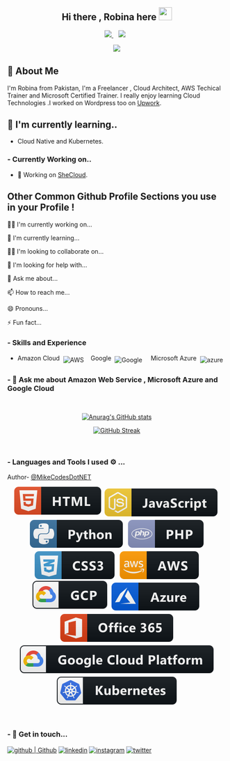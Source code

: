 <div align="center"> 
   <h2 align="center">Hi there , Robina here <img src="https://github.com/RobinaMirbahar/RobinaMirbahar/blob/main/ProfileImages/Hi-Robina.gif" height="30" width="30"> </h2></div>
   
<p align='center'>
   <p align='center'>
   <a href="https://www.linkedin.com/in/robina-mallah/"><img height="30" src="https://github.com/RobinaMirbahar/RobinaMirbahar/blob/main/SVG/Social/linkedin-icon-2.svg">                </a>&nbsp;&nbsp;
    <a href="https://twitter.com/robinamirbahar"><img height="30" src="https://github.com/RobinaMirbahar/RobinaMirbahar/blob/main/SVG/Social/twitter-6.svg"></a>&nbsp;&nbsp;
</p>
</p>

<p align='center'>
      <img align="center"><img src="https://github.com/RobinaMirbahar/Readme-Profile-Sample-Temaplate/blob/main/Banner/samplebanner.gif">
</p>


## 🚀 About Me
I'm Robina from Pakistan, I'm a Freelancer , Cloud Architect, AWS Techical Trainer and Microsoft Certified Trainer. I really enjoy learning Cloud Technologies .I worked on Wordpress too on [Upwork](https://www.upwork.com). 


## 🧠 I'm currently learning..
-   Cloud Native and Kubernetes.

### - Currently Working on..
- 🔭 Working on [SheCloud](https://github.com/SheCloud). 

## Other Common Github Profile Sections you use in your Profile !
👩‍💻 I'm currently working on...

🧠 I'm currently learning...

👯‍♀️ I'm looking to collaborate on...

🤔 I'm looking for help with...

💬 Ask me about...

📫 How to reach me...

😄 Pronouns...

⚡️ Fun fact...



### - Skills and Experience
- Amazon Cloud <img src="https://github.com/RobinaMirbahar/RobinaMirbahar/blob/main/SVG/Services/amazonaws.svg" alt="AWS" height='40' style="vertical-align:top; margin:4px">&nbsp;&nbsp; Google <img src="https://github.com/RobinaMirbahar/RobinaMirbahar/blob/main/SVG/Services/googlecloud.svg" alt="Google" height='40' style="vertical-align:top; margin:4px"> &nbsp;&nbsp; Microsoft Azure <img src="https://github.com/RobinaMirbahar/RobinaMirbahar/blob/main/SVG/Services/microsoftazure.svg" alt="azure" height='40' style="vertical-align:top; margin:4px">


### - 💬 Ask me about Amazon Web Service , Microsoft Azure and Google Cloud
<br />

<div align="center">
   
[![Anurag's GitHub stats](https://github-readme-stats.vercel.app/api?username=robinamirbahar)](https://github.com/anuraghazra/github-readme-stats)
    
[![GitHub Streak](https://github-readme-streak-stats.herokuapp.com/?user=robinamirbahar)](https://git.io/streak-stats)
   
</div>
<br />   

### - Languages and Tools I used ⚙️ ...
<!-- For more icons please follow  https://github.com/MikeCodesDotNET/ColoredBadges -->
Author- [@MikeCodesDotNET](https://www.github.com/MikeCodesDotNET)


<p align="center">
   <img src="https://github.com/MikeCodesDotNET/ColoredBadges/blob/master/svg/dev/languages/html.svg" alt="HTML" style="vertical-align:top margin:6px 4px">  
   <img src="https://github.com/MikeCodesDotNET/ColoredBadges/blob/master/svg/dev/languages/js.svg" alt="js" style="vertical-align:top; margin:4px">
   <img src="https://raw.githubusercontent.com/8bithemant/8bithemant/master/svg/dev/languages/python.svg" alt="python" style="vertical-align:top; margin:4px">
   <img src="https://github.com/MikeCodesDotNET/ColoredBadges/blob/master/svg/dev/languages/php.svg" alt="php" style="vertical-align:top; margin:4px">
   <img src="https://github.com/MikeCodesDotNET/ColoredBadges/blob/master/svg/dev/languages/css3.svg" alt="css3" style="vertical-align:top; margin:4px">
   <img src="https://github.com/MikeCodesDotNET/ColoredBadges/blob/master/svg/dev/services/aws.svg" alt="AWS" style="vertical-align:top; margin:4px" >
   <img src="https://github.com/MikeCodesDotNET/ColoredBadges/blob/master/svg/dev/services/gcp.svg" alt="GCP" style="vertical-align:top margin:6px 4px">  
  <img src="https://github.com/MikeCodesDotNET/ColoredBadges/blob/master/svg/dev/services/azure.svg" alt="azure" style="vertical-align:top; margin:4px">
  <img src="https://github.com/MikeCodesDotNET/ColoredBadges/blob/master/svg/dev/services/office_365.svg" alt="m365" style="vertical-align:top; margin:4px">
   <img src="https://github.com/MikeCodesDotNET/ColoredBadges/blob/master/svg/dev/services/google_cloud_platform.svg" alt="GCP" style="vertical-align:top; margin:4px">
   <img src="https://github.com/MikeCodesDotNET/ColoredBadges/blob/master/svg/dev/services/kubernetes.svg" alt="KB" style="vertical-align:top; margin:4px">
</p>

<br />

### - 💬 Get in touch...

[<img align="center" src='https://github.com/RobinaMirbahar/RobinaMirbahar/blob/main/SVG/Social/github-icon.svg' alt="github | Github" height='40' width='40'>](https://github.com/robinamirbahar) 
[<img align="center" src='https://github.com/RobinaMirbahar/RobinaMirbahar/blob/main/SVG/Social/linkedin.svg' alt='linkedin' height='40' >](https://www.linkedIn.com/robina-mirbahar) 
[<img align="center" src='https://github.com/RobinaMirbahar/RobinaMirbahar/blob/main/SVG/Social/instagram.svg' alt='instagram' height='40' >](https://www.instagram.com/she.cloud) 
[<img align="center" src='https://github.com/RobinaMirbahar/RobinaMirbahar/blob/main/SVG/Social/twitter.svg' alt='twitter' height='40'>](https://www.twitter.com/robinamirbahar) 
   
